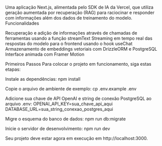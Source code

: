 Uma aplicação Next.js, alimentada pelo SDK de IA da Vercel, que utiliza geração aumentada por recuperação (RAG) para raciocinar e responder com informações além dos dados de treinamento do modelo.
Funcionalidades

Recuperação e adição de informações através de chamadas de ferramentas usando a função streamText
Streaming em tempo real das respostas do modelo para o frontend usando o hook useChat
Armazenamento de embeddings vetoriais com DrizzleORM e PostgreSQL
Interface animada com Framer Motion

Primeiros Passos
Para colocar o projeto em funcionamento, siga estas etapas:

Instale as dependências:
npm install

Copie o arquivo de ambiente de exemplo:
cp .env.example .env

Adicione sua chave de API OpenAI e string de conexão PostgreSQL ao arquivo .env:
OPENAI_API_KEY=sua_chave_api_aqui
DATABASE_URL=sua_string_conexao_postgres_aqui

Migre o esquema do banco de dados:
npm run db:migrate

Inicie o servidor de desenvolvimento:
npm run dev


Seu projeto deve estar agora em execução em http://localhost:3000.